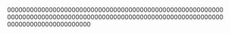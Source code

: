 
0000000000000000000000000000000000000000000000000000000000000000000000000000000000000000000000000000000000000000000000000000000000000000
